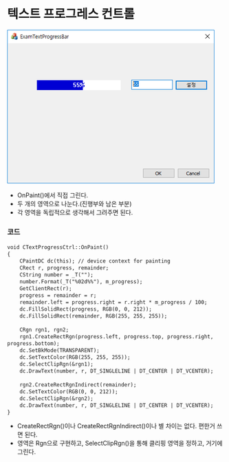 # 텍스트 프로그레스 컨트롤

![](../../images/TextProgressCtrl/1.PNG)  

* OnPaint()에서 직접 그린다.
* 두 개의 영역으로 나눈다.(진행부와 남은 부분)
* 각 영역을 독립적으로 생각해서 그려주면 된다.

### 코드

```
void CTextProgressCtrl::OnPaint()
{
	CPaintDC dc(this); // device context for painting
	CRect r, progress, remainder;
	CString number = _T("");
	number.Format(_T("%02d%%"), m_progress);
	GetClientRect(r);
	progress = remainder = r;
	remainder.left = progress.right = r.right * m_progress / 100;
	dc.FillSolidRect(progress, RGB(0, 0, 212));
	dc.FillSolidRect(remainder, RGB(255, 255, 255));

	CRgn rgn1, rgn2;
	rgn1.CreateRectRgn(progress.left, progress.top, progress.right, progress.bottom);
	dc.SetBkMode(TRANSPARENT);
	dc.SetTextColor(RGB(255, 255, 255));
	dc.SelectClipRgn(&rgn1);
	dc.DrawText(number, r, DT_SINGLELINE | DT_CENTER | DT_VCENTER);

	rgn2.CreateRectRgnIndirect(remainder);
	dc.SetTextColor(RGB(0, 0, 212));
	dc.SelectClipRgn(&rgn2);
	dc.DrawText(number, r, DT_SINGLELINE | DT_CENTER | DT_VCENTER);
}
```

* CreateRectRgn()이나 CreateRectRgnIndirect()이나 별 차이는 없다. 편한거 쓰면 된다.
* 영역은 Rgn으로 구현하고, SelectClipRgn()을 통해 클리핑 영역을 정하고, 거기에 그린다.
